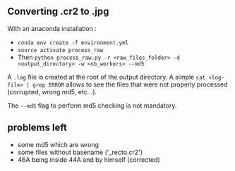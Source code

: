 ## Converting .cr2 to .jpg

With an anaconda installation :

- `conda env create -f environment.yml`
- `source activate process_raw`
- Then `python process_raw.py -r <raw_files_folder> -d <output_directory> -w <nb_workers> --md5`

A `.log` file is created at the root of the output directory.
A simple `cat <log-file> | grep ERROR` allows to see the files that were not properly processed (corrupted, wrong md5, etc...).

The `--md5` flag to perform md5 checking is not mandatory.


## problems left

- some md5 which are wrong
- some files without basename ('_recto.cr2')
- 46A being inside 44A and by himself  (corrected)